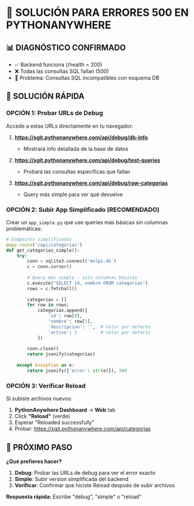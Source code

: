 # 🚨 SOLUCIÓN PARA ERRORES 500 EN PYTHONANYWHERE

## 📊 DIAGNÓSTICO CONFIRMADO
- ✅ Backend funciona (/health = 200)
- ❌ Todas las consultas SQL fallan (500)
- 🎯 Problema: Consultas SQL incompatibles con esquema DB

## 🔧 SOLUCIÓN RÁPIDA

### OPCIÓN 1: Probar URLs de Debug
Accede a estas URLs directamente en tu navegador:

1. **https://sgit.pythonanywhere.com/api/debug/db-info**
   - Mostrará info detallada de la base de datos

2. **https://sgit.pythonanywhere.com/api/debug/test-queries**  
   - Probará las consultas específicas que fallan

3. **https://sgit.pythonanywhere.com/api/debug/raw-categorias**
   - Query más simple para ver qué devuelve

### OPCIÓN 2: Subir App Simplificado (RECOMENDADO)

Crear un `app_simple.py` que use queries más básicas sin columnas problemáticas:

```python
# Endpoints simplificados
@app.route('/api/categorias')
def get_categorias_simple():
    try:
        conn = sqlite3.connect('molpi.db')
        c = conn.cursor()
        
        # Query más simple - solo columnas básicas
        c.execute("SELECT id, nombre FROM categorias")
        rows = c.fetchall()
        
        categorias = []
        for row in rows:
            categorias.append({
                'id': row[0],
                'nombre': row[1],
                'descripcion': '',  # Valor por defecto
                'activo': 1         # Valor por defecto
            })
        
        conn.close()
        return jsonify(categorias)
        
    except Exception as e:
        return jsonify({'error': str(e)}), 500
```

### OPCIÓN 3: Verificar Reload
Si subiste archivos nuevos:

1. **PythonAnywhere Dashboard** → **Web** tab
2. Click **"Reload"** (verde)
3. Esperar "Reloaded successfully"
4. Probar: https://sgit.pythonanywhere.com/api/categorias

## 🎯 PRÓXIMO PASO

**¿Qué prefieres hacer?**

1. **Debug**: Probar las URLs de debug para ver el error exacto
2. **Simple**: Subir version simplificada del backend
3. **Verificar**: Confirmar que hiciste Reload después de subir archivos

**Respuesta rápida:** Escribe "debug", "simple" o "reload"
